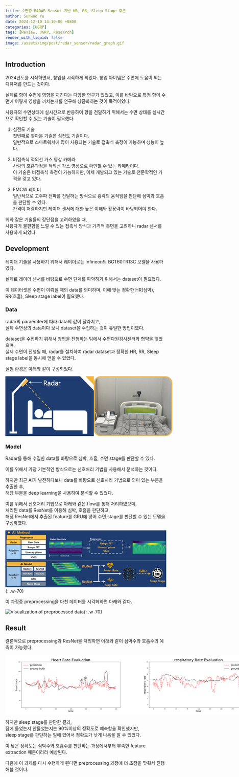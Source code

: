 ```yaml
---
title: 수면중 RADAR Sensor 기반 HR, RR, Sleep Stage 추론
author: Sunwoo Yu
date: 2024-12-10 14:10:00 +0800
categories: [UGRP]
tags: [Review, UGRP, Research]
render_with_liquid: false
image: /assets/img/post/radar_sensor/radar_graph.gif
---
```


## Introduction

2024년도를 시작하면서, 창업을 시작하게 되었다.
창업 아이템은 수면에 도움이 되는 디퓨저를 만드는 것이다.

실제로 향이 수면에 영향을 끼친다는 다양한 연구가 있었고, 
이를 바탕으로 특정 향이 수면에 어떻게 영향을 끼치는지를 연구해 상품화하는 것이 목적이였다.

사용자의 수면상태에 실시간으로 반응하여 향을 전달하기 위해서는 수면 상태를 실시간으로 확인할 수 있는 기술이 필요했다.

1. 심전도 기술<br>
  첫번째로 찾아본 기술은 심전도 기술이다. <br>
  일반적으로 스마트워치에 많이 사용되는 기술로 접촉식 측정이 가능하며 성능이 높다.

2. 비접촉식 적외선 가스 영상 카메라<br>
  사람의 호흡과정을 적외선 가스 영상으로 확인할 수 있는 카메라이다.<br>
  이 기술은 비접촉식 측정이 가능하지만, 이제 개발되고 있는 기술로 천문학적인 가격을 갖고 있다.

3. FMCW 레이더<br>
  일반적으로 고주파 전파를 전달하는 방식으로 흉곽의 움직임을 판단해 심박과 호흡을 판단할 수 있다.<br>
  가격이 저렴하지만 레이더 센서에 대한 높은 이해와 활용력이 바탕되어야 한다.

위와 같은 기술들의 장단점을 고려하였을 때, <br>
사용자가 불편함을 느낄 수 있는 접촉식 방식과 가격적 측면을 고려하니 radar 센서를 사용하게 되었다.

## Development
레이더 기술을 사용하기 위해서 레이더로는 infineon의 BGT60TR13C 모델을 사용하였다.

실제로 레이더 센서를 바탕으로 수면 단계를 파악하기 위해서는 dataset이 필요했다.

이 데이터셋은 수면이 이뤄질 때의 data를 의미하며, 이에 맞는 정확한 HR(심박), RR(호흡), Sleep stage label이 필요했다.

### Data
radar의 paraemter에 따라 data의 값이 달라지고,<br>
실제 수면상의 data이다 보니 dataset을 수집하는 것이 유일한 방법이였다.

dataset을 수집하기 위해서 창업을 진행하는 팀에서 수면다원검사센터와 협약을 맺었으며,<br>
실제 수면이 진행될 때, radar를 설치하여 radar dataset과 정확한 HR, RR, Sleep stage label을 동시에 얻을 수 있었다.

실험 환경은 아래와 같이 구성되었다.

<div style="display: flex; justify-content: space-around;">
    <img src="/assets/img/post/radar_sensor/radar_pos_fig.png" alt="expected environment" width="400"/>
    <img src="/assets/img/post/radar_sensor/radar_pos.png" alt="actual environment" width="400"/>
</div>


### Model
Radar를 통해 수집한 data를 바탕으로 심박, 호흡, 수면 stage를 판단할 수 있다.

이를 위해서 가장 기본적인 방식으로는 신호처리 기법을 사용해서 분석하는 것이다.

하지만 최근 AI가 발전하다보니 data를 바탕으로 신호처리 기법으로 의미 있는 부분을 추출한 후,<br>
해당 부분을 deep learning을 사용하여 분석할 수 있었다.

이를 위해서 신호처리 기법으로 아래와 같은 flow를 통해 처리하였으며,<br>
처리된 data를 ResNet를 이용해 심박, 호흡을 판단하고,<br>
해당 ResNet에서 추출된 feature를 GRU에 넣어 수면 stage를 판단할 수 있는 모델을 구성하였다.

![Preprocessing & AI Model]( /assets/img/post/radar_sensor/flow.png ){: .w-70}

이 과정중 preprocessing을 마친 데이터를 시각화하면 아래와 같다.

![Visualization of preprocessed data]( /assets/img/post/radar_sensor/radar_graph.gif ){: .w-70}

## Result
결론적으로 preprocessing과 ResNet을 처리하면 아래와 같이 심박수와 호흡수의 예측이 가능했다.

<div style="display: flex; justify-content: space-around;">
    <img src="/assets/img/post/radar_sensor/heartrate.png" alt="HeartRate" width="400"/>
    <img src="/assets/img/post/radar_sensor/respiratoryrate.png" alt="RespiratoryRate" width="400"/>
</div>

하지만 sleep stage를 판단한 결과,<br>
잠에 들었는지 안들었는지는 90%이상의 정확도로 예측함을 확인했지만,<br>
sleep stage를 판단하는 일에 있어서 정확도가 낮게 나옴을 알 수 있었다.

이 낮은 정확도는 심박수와 호흡수를 판단하는 과정에서부터 부족한 feature extraction 때문이라라 예상된다.

다음에 이 과제를 다시 수행하게 된다면 preprocessing 과정에 더 초점을 맞춰서 진행해볼 것이다.